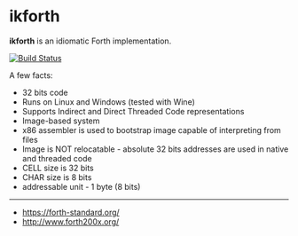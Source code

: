 # ikforth

**ikforth** is an idiomatic Forth implementation.

[![Build Status](https://travis-ci.org/ikysil/ikforth.svg?branch=master)](https://travis-ci.org/ikysil/ikforth)

A few facts:
* 32 bits code
* Runs on Linux and Windows (tested with Wine)
* Supports Indirect and Direct Threaded Code representations
* Image-based system
* x86 assembler is used to bootstrap image capable of interpreting from files
* Image is NOT relocatable - absolute 32 bits addresses are used in native and threaded code
* CELL size is 32 bits
* CHAR size is 8 bits
* addressable unit - 1 byte (8 bits)

----

* https://forth-standard.org/
* http://www.forth200x.org/

